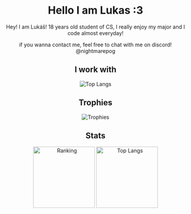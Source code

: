 <div align="center">
<h1>Hello I am Lukas :3</h1>


<p>Hey! I am Lukáš! 18 years old student of CS, I really enjoy my major and I code almost everyday!</p>
<p>if you wanna contact me, feel free to chat with me on discord! @nightmarepog</p>
<h2>I work with</h2>

  <img src="https://skillicons.dev/icons?i=html,css,js,ts,tailwind,react,godot,lua,python,c,linux,blender,docker,git,md,nextjs,nodejs,postman,robloxstudio,sqlite,vscode," alt="Top Langs">
<h2>Trophies</h2>
  <img src="https://github-profile-trophy.vercel.app/?username=nightmarepog&theme=darkhub" alt="Trophies">
<h2>Stats</h2>
  <img src="https://github-readme-stats.vercel.app/api?username=NightmarePog&show_icons=true&theme=transparent" alt="Ranking" height="165">
    <img src="https://github-readme-stats.vercel.app/api/top-langs/?username=NightmarePog&layout=compact&theme=transparent&cache_seconds=0" alt="Top Langs" height="165">
</div>
